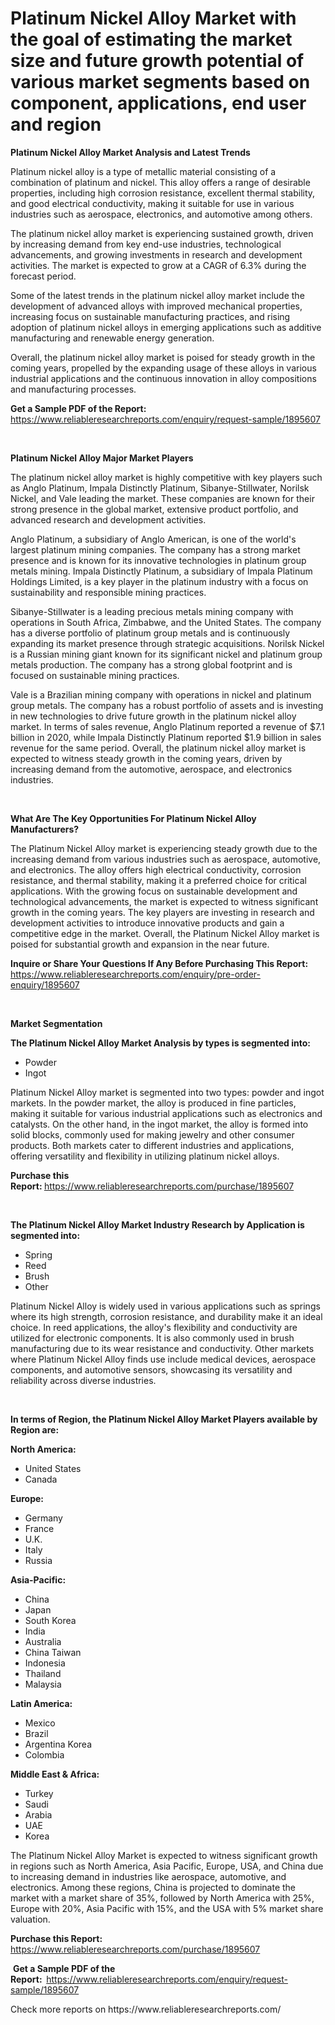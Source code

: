 <p><h1>Platinum Nickel Alloy Market with the goal of estimating the market size and future growth potential of various market segments based on component, applications, end user and region</h1></p><p><strong>Platinum Nickel Alloy Market Analysis and Latest Trends</strong></p>
<p><p>Platinum nickel alloy is a type of metallic material consisting of a combination of platinum and nickel. This alloy offers a range of desirable properties, including high corrosion resistance, excellent thermal stability, and good electrical conductivity, making it suitable for use in various industries such as aerospace, electronics, and automotive among others.</p><p>The platinum nickel alloy market is experiencing sustained growth, driven by increasing demand from key end-use industries, technological advancements, and growing investments in research and development activities. The market is expected to grow at a CAGR of 6.3% during the forecast period.</p><p>Some of the latest trends in the platinum nickel alloy market include the development of advanced alloys with improved mechanical properties, increasing focus on sustainable manufacturing practices, and rising adoption of platinum nickel alloys in emerging applications such as additive manufacturing and renewable energy generation.</p><p>Overall, the platinum nickel alloy market is poised for steady growth in the coming years, propelled by the expanding usage of these alloys in various industrial applications and the continuous innovation in alloy compositions and manufacturing processes.</p></p>
<p><strong>Get a Sample PDF of the Report:&nbsp;</strong> <a href="https://www.reliableresearchreports.com/enquiry/request-sample/1895607">https://www.reliableresearchreports.com/enquiry/request-sample/1895607</a></p>
<p>&nbsp;</p>
<p><strong>Platinum Nickel Alloy Major Market Players</strong></p>
<p><p>The platinum nickel alloy market is highly competitive with key players such as Anglo Platinum, Impala Distinctly Platinum, Sibanye-Stillwater, Norilsk Nickel, and Vale leading the market. These companies are known for their strong presence in the global market, extensive product portfolio, and advanced research and development activities. </p><p>Anglo Platinum, a subsidiary of Anglo American, is one of the world's largest platinum mining companies. The company has a strong market presence and is known for its innovative technologies in platinum group metals mining. Impala Distinctly Platinum, a subsidiary of Impala Platinum Holdings Limited, is a key player in the platinum industry with a focus on sustainability and responsible mining practices.</p><p>Sibanye-Stillwater is a leading precious metals mining company with operations in South Africa, Zimbabwe, and the United States. The company has a diverse portfolio of platinum group metals and is continuously expanding its market presence through strategic acquisitions. Norilsk Nickel is a Russian mining giant known for its significant nickel and platinum group metals production. The company has a strong global footprint and is focused on sustainable mining practices.</p><p>Vale is a Brazilian mining company with operations in nickel and platinum group metals. The company has a robust portfolio of assets and is investing in new technologies to drive future growth in the platinum nickel alloy market. In terms of sales revenue, Anglo Platinum reported a revenue of $7.1 billion in 2020, while Impala Distinctly Platinum reported $1.9 billion in sales revenue for the same period. Overall, the platinum nickel alloy market is expected to witness steady growth in the coming years, driven by increasing demand from the automotive, aerospace, and electronics industries.</p></p>
<p>&nbsp;</p>
<p><strong>What Are The Key Opportunities For Platinum Nickel Alloy Manufacturers?</strong></p>
<p><p>The Platinum Nickel Alloy market is experiencing steady growth due to the increasing demand from various industries such as aerospace, automotive, and electronics. The alloy offers high electrical conductivity, corrosion resistance, and thermal stability, making it a preferred choice for critical applications. With the growing focus on sustainable development and technological advancements, the market is expected to witness significant growth in the coming years. The key players are investing in research and development activities to introduce innovative products and gain a competitive edge in the market. Overall, the Platinum Nickel Alloy market is poised for substantial growth and expansion in the near future.</p></p>
<p><strong>Inquire or Share Your Questions If Any Before Purchasing This Report:</strong> <a href="https://www.reliableresearchreports.com/enquiry/pre-order-enquiry/1895607">https://www.reliableresearchreports.com/enquiry/pre-order-enquiry/1895607</a></p>
<p>&nbsp;</p>
<p><strong>Market Segmentation</strong></p>
<p><strong>The Platinum Nickel Alloy Market Analysis by types is segmented into:</strong></p>
<p><ul><li>Powder</li><li>Ingot</li></ul></p>
<p><p>Platinum Nickel Alloy market is segmented into two types: powder and ingot markets. In the powder market, the alloy is produced in fine particles, making it suitable for various industrial applications such as electronics and catalysts. On the other hand, in the ingot market, the alloy is formed into solid blocks, commonly used for making jewelry and other consumer products. Both markets cater to different industries and applications, offering versatility and flexibility in utilizing platinum nickel alloys.</p></p>
<p><strong>Purchase this Report:&nbsp;</strong><a href="https://www.reliableresearchreports.com/purchase/1895607">https://www.reliableresearchreports.com/purchase/1895607</a></p>
<p>&nbsp;</p>
<p><strong>The Platinum Nickel Alloy Market Industry Research by Application is segmented into:</strong></p>
<p><ul><li>Spring</li><li>Reed</li><li>Brush</li><li>Other</li></ul></p>
<p><p>Platinum Nickel Alloy is widely used in various applications such as springs where its high strength, corrosion resistance, and durability make it an ideal choice. In reed applications, the alloy's flexibility and conductivity are utilized for electronic components. It is also commonly used in brush manufacturing due to its wear resistance and conductivity. Other markets where Platinum Nickel Alloy finds use include medical devices, aerospace components, and automotive sensors, showcasing its versatility and reliability across diverse industries.</p></p>
<p>&nbsp;</p>
<p><strong>In terms of Region, the Platinum Nickel Alloy Market Players available by Region are:</strong></p>
<p>
    <p> <strong> North America: </strong>
        <ul>
            <li>United States</li>
            <li>Canada</li>
        </ul>
        </p> 
    <p> <strong> Europe: </strong>
        <ul>
            <li>Germany</li>
            <li>France</li>
            <li>U.K.</li>
            <li>Italy</li>
            <li>Russia</li>
        </ul>
        </p> 
    <p> <strong> Asia-Pacific: </strong>
        <ul>
            <li>China</li>
            <li>Japan</li>
            <li>South Korea</li>
            <li>India</li>
            <li>Australia</li>
            <li>China Taiwan</li>
            <li>Indonesia</li>
            <li>Thailand</li>
            <li>Malaysia</li>
        </ul>
        </p> 
    <p> <strong> Latin America: </strong>
        <ul>
            <li>Mexico</li>
            <li>Brazil</li>
            <li>Argentina Korea</li>
            <li>Colombia</li>
        </ul>
        </p> 
    <p> <strong> Middle East & Africa: </strong>
        <ul>
            <li>Turkey</li>
            <li>Saudi</li>
            <li>Arabia</li>
            <li>UAE</li>
            <li>Korea</li>
        </ul>
    </p>
    </p>
<p><p>The Platinum Nickel Alloy Market is expected to witness significant growth in regions such as North America, Asia Pacific, Europe, USA, and China due to increasing demand in industries like aerospace, automotive, and electronics. Among these regions, China is projected to dominate the market with a market share of 35%, followed by North America with 25%, Europe with 20%, Asia Pacific with 15%, and the USA with 5% market share valuation.</p></p>
<p><strong>Purchase this Report: </strong><a href="https://www.reliableresearchreports.com/purchase/1895607">https://www.reliableresearchreports.com/purchase/1895607</a></p>
<p>&nbsp;<strong>Get a Sample PDF of the Report:&nbsp;&nbsp;</strong><a href="https://www.reliableresearchreports.com/enquiry/request-sample/1895607">https://www.reliableresearchreports.com/enquiry/request-sample/1895607</a></p>
<p><strong></strong></p>
<p>Check more reports on https://www.reliableresearchreports.com/</p>